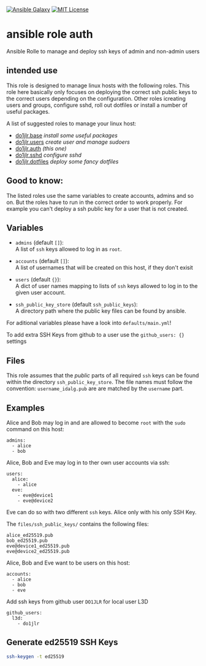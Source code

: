 [![Ansible Galaxy](https://raw.githubusercontent.com/roles-ansible/ansible_role_auth/main/.github/galaxy.svg?sanitize=true)](https://galaxy.ansible.com/do1jlr/auth) [![MIT License](https://raw.githubusercontent.com/roles-ansible/ansible_role_auth/main/.github/license.svg?sanitize=true)](https://github.com/roles-ansible/ansible_role_auth/blob/main/LICENSE)

 ansible role auth
==============================
Ansible Rolle to manage and deploy ssh keys of admin and non-admin users

 intended use
---------------
This role is designed to manage linux hosts with the following roles. This role here basically only focuses on deploying the correct ssh public keys to the correct users depending on the configuration.
Other roles icreating users and groups, configure sshd, roll out dotfiles or install a number of useful packages.

A list of suggested roles to manage your linux host:
 - [do1jlr.base](https://github.com/roles-ansible/ansible_role_base.git) *install some useful packages*
 - [do1jlr.users](https://github.com/roles-ansible/ansible_role_users.git) *create user and manage sudoers*
 - [do1jlr.auth](https://github.com/chaos-bodensee/role-ssh_authorized_keys.git) *(this one)*
 - [do1jlr.sshd](https://github.com/roles-ansible/ansible_role_sshd.git) *configure sshd*
 - [do1jlr.dotfiles](https://github.com/roles-ansible/ansible_role_dotfiles) *deploy some fancy dotfiles*

 Good to know:
---------------
The listed roles use the same variables to create accounts, admins and so on. But the roles have to run in the correct order to work properly.
For example you can't deploy a ssh public key for a user that is not created.

 Variables
---------

* ``admins`` (default ``[]``):<br/>
  A list of ``ssh`` keys allowed to log in as `root`.

* ``accounts`` (default ``[]``):<br/>
  A list of usernames that will be created on this host, if they don't exisit

* `users` (default `{}`):<br/>
  A dict of user names mapping to lists of ``ssh`` keys
  allowed to log in to the given user account.

* ``ssh_public_key_store`` (default ``ssh_public_keys``):<br/>
  A directory path where the public key files can be found by ansible.

For aditional variables please have a look into ``defaults/main.yml``!

To add extra SSH Keys from github to a user use the ``github_users: {}`` settings

 Files
-----

This role assumes that the *public* parts of all required ``ssh`` keys
can be found within the directory ``ssh_public_key_store``. The file
names must follow the convention: ``username_idalg.pub`` are are matched
by the ``username`` part.


 Examples
--------

Alice and Bob may log in and are allowed to become ``root`` with the ``sudo`` command on this host:

```
admins:
  - alice
  - bob
```

Alice, Bob and Eve may log in to ther own user accounts via ssh:
```
users:
  alice:
    - alice
  eve:
    - eve@device1
    - eve@device2
```
Eve can do so with two different `ssh` keys. Alice only with his only SSH Key.


The `files/ssh_public_keys/` contains the following files:

```
alice_ed25519.pub
bob_ed25519.pub
eve@device1_ed25519.pub
eve@device2_ed25519.pub
```

Alice, Bob and Eve want to be users on this host:
```
accounts:
  - alice
  - bob
  - eve
```

Add ssh keys from github user ``DO1JLR`` for local user L3D
```
github_users:
  l3d:
    - do1jlr
```
 Generate ed25519 SSH Keys
--------------------------------

```bash
ssh-keygen -t ed25519
```


